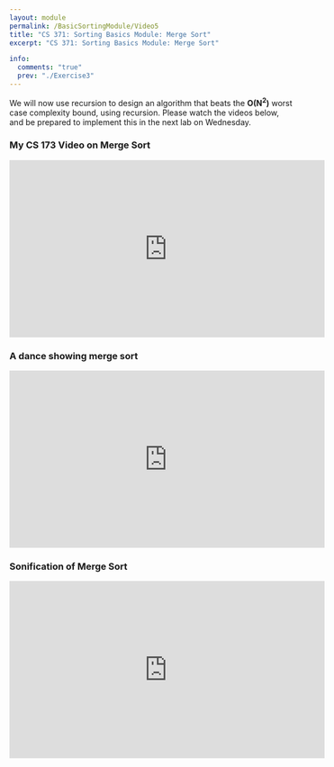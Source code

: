 ```yaml
---
layout: module
permalink: /BasicSortingModule/Video5
title: "CS 371: Sorting Basics Module: Merge Sort"
excerpt: "CS 371: Sorting Basics Module: Merge Sort"

info:
  comments: "true"
  prev: "./Exercise3"
---
```


<p>
We will now use recursion to design an algorithm that beats the <b>O(N<SUP>2</SUP>)</b> worst case complexity bound, using recursion.  Please watch the videos below, and be prepared to implement this in the next lab on Wednesday.
</p>

<h3>My CS 173 Video on Merge Sort</h3>
<iframe width="560" height="315" src="https://www.youtube.com/embed/_V-7NpSXuB4" frameborder="0" allow="accelerometer; autoplay; clipboard-write; encrypted-media; gyroscope; picture-in-picture" allowfullscreen></iframe>

<h3>A dance showing merge sort</h3>
<iframe width="560" height="315" src="https://www.youtube.com/embed/XaqR3G_NVoo" frameborder="0" allow="accelerometer; autoplay; clipboard-write; encrypted-media; gyroscope; picture-in-picture" allowfullscreen></iframe>

<h3>Sonification of Merge Sort</h3>

<iframe width="560" height="315" src="https://www.youtube.com/embed/ZRPoEKHXTJg" frameborder="0" allow="accelerometer; autoplay; clipboard-write; encrypted-media; gyroscope; picture-in-picture" allowfullscreen></iframe>
